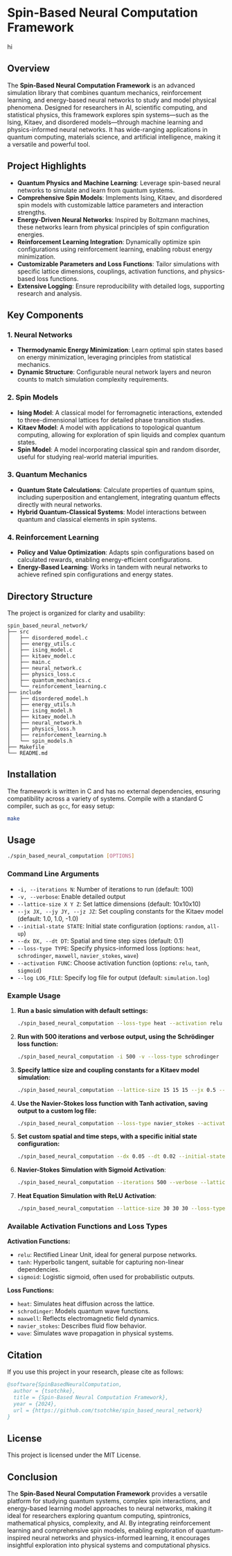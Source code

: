 # Spin-Based Neural Computation Framework
hi

## Overview
The **Spin-Based Neural Computation Framework** is an advanced simulation library that combines quantum mechanics, reinforcement learning, and energy-based neural networks to study and model physical phenomena. Designed for researchers in AI, scientific computing, and statistical physics, this framework explores spin systems—such as the Ising, Kitaev, and disordered models—through machine learning and physics-informed neural networks. It has wide-ranging applications in quantum computing, materials science, and artificial intelligence, making it a versatile and powerful tool.

## Project Highlights
- **Quantum Physics and Machine Learning**: Leverage spin-based neural networks to simulate and learn from quantum systems.
- **Comprehensive Spin Models**: Implements Ising, Kitaev, and disordered spin models with customizable lattice parameters and interaction strengths.
- **Energy-Driven Neural Networks**: Inspired by Boltzmann machines, these networks learn from physical principles of spin configuration energies.
- **Reinforcement Learning Integration**: Dynamically optimize spin configurations using reinforcement learning, enabling robust energy minimization.
- **Customizable Parameters and Loss Functions**: Tailor simulations with specific lattice dimensions, couplings, activation functions, and physics-based loss functions.
- **Extensive Logging**: Ensure reproducibility with detailed logs, supporting research and analysis.

## Key Components

### 1. Neural Networks
- **Thermodynamic Energy Minimization**: Learn optimal spin states based on energy minimization, leveraging principles from statistical mechanics.
- **Dynamic Structure**: Configurable neural network layers and neuron counts to match simulation complexity requirements.

### 2. Spin Models
- **Ising Model**: A classical model for ferromagnetic interactions, extended to three-dimensional lattices for detailed phase transition studies.
- **Kitaev Model**: A model with applications to topological quantum computing, allowing for exploration of spin liquids and complex quantum states.
- **Spin Model**: A model incorporating classical spin and random disorder, useful for studying real-world material impurities.

### 3. Quantum Mechanics
- **Quantum State Calculations**: Calculate properties of quantum spins, including superposition and entanglement, integrating quantum effects directly with neural networks.
- **Hybrid Quantum-Classical Systems**: Model interactions between quantum and classical elements in spin systems.

### 4. Reinforcement Learning
- **Policy and Value Optimization**: Adapts spin configurations based on calculated rewards, enabling energy-efficient configurations.
- **Energy-Based Learning**: Works in tandem with neural networks to achieve refined spin configurations and energy states.

## Directory Structure
The project is organized for clarity and usability:

```
spin_based_neural_network/
├── src
│   ├── disordered_model.c
│   ├── energy_utils.c
│   ├── ising_model.c
│   ├── kitaev_model.c
│   ├── main.c
│   ├── neural_network.c
│   ├── physics_loss.c
│   ├── quantum_mechanics.c
│   └── reinforcement_learning.c
├── include
│   ├── disordered_model.h
│   ├── energy_utils.h
│   ├── ising_model.h
│   ├── kitaev_model.h
│   ├── neural_network.h
│   ├── physics_loss.h
│   ├── reinforcement_learning.h
│   └── spin_models.h
├── Makefile
└── README.md
```

## Installation
The framework is written in C and has no external dependencies, ensuring compatibility across a variety of systems. Compile with a standard C compiler, such as `gcc`, for easy setup:

```bash
make
```

## Usage
```bash
./spin_based_neural_computation [OPTIONS]
```

### Command Line Arguments
- `-i, --iterations N`: Number of iterations to run (default: 100)
- `-v, --verbose`: Enable detailed output
- `--lattice-size X Y Z`: Set lattice dimensions (default: 10x10x10)
- `--jx JX, --jy JY, --jz JZ`: Set coupling constants for the Kitaev model (default: 1.0, 1.0, -1.0)
- `--initial-state STATE`: Initial state configuration (options: `random`, `all-up`)
- `--dx DX, --dt DT`: Spatial and time step sizes (default: 0.1)
- `--loss-type TYPE`: Specify physics-informed loss (options: `heat`, `schrodinger`, `maxwell`, `navier_stokes`, `wave`)
- `--activation FUNC`: Choose activation function (options: `relu`, `tanh`, `sigmoid`)
- `--log LOG_FILE`: Specify log file for output (default: `simulation.log`)

### Example Usage
1. **Run a basic simulation with default settings:**

    ```bash
    ./spin_based_neural_computation --loss-type heat --activation relu
    ```

2. **Run with 500 iterations and verbose output, using the Schrödinger loss function:**

    ```bash
    ./spin_based_neural_computation -i 500 -v --loss-type schrodinger  --activation sigmoid
    ```

3. **Specify lattice size and coupling constants for a Kitaev model simulation:**

    ```bash
    ./spin_based_neural_computation --lattice-size 15 15 15 --jx 0.5 --jy 1.0 --jz -0.8
    ```

4. **Use the Navier-Stokes loss function with Tanh activation, saving output to a custom log file:**

    ```bash
    ./spin_based_neural_computation --loss-type navier_stokes --activation tanh --log custom_output.log
    ```

5. **Set custom spatial and time steps, with a specific initial state configuration:**

    ```bash
    ./spin_based_neural_computation --dx 0.05 --dt 0.02 --initial-state all-up --activation relu
    ```

6. **Navier-Stokes Simulation with Sigmoid Activation**:
    ```bash
    ./spin_based_neural_computation --iterations 500 --verbose --lattice-size 15 15 15 --jx 1.5 --jy 0.8 --jz -0.5 --initial-state random --dx 0.05 --dt 0.02 --loss-type navier_stokes --log navier_stokes.log --activation sigmoid
    ```

7. **Heat Equation Simulation with ReLU Activation**:
    ```bash
    ./spin_based_neural_computation --lattice-size 30 30 30 --loss-type heat --activation relu --initial-state all-down
    ```

### Available Activation Functions and Loss Types
**Activation Functions:**
- `relu`: Rectified Linear Unit, ideal for general purpose networks.
- `tanh`: Hyperbolic tangent, suitable for capturing non-linear dependencies.
- `sigmoid`: Logistic sigmoid, often used for probabilistic outputs.

**Loss Functions:**
- `heat`: Simulates heat diffusion across the lattice.
- `schrodinger`: Models quantum wave functions.
- `maxwell`: Reflects electromagnetic field dynamics.
- `navier_stokes`: Describes fluid flow behavior.
- `wave`: Simulates wave propagation in physical systems.

## Citation
If you use this project in your research, please cite as follows:

```bibtex
@software{SpinBasedNeuralComputation,
  author = {tsotchke},
  title = {Spin-Based Neural Computation Framework},
  year = {2024},
  url = {https://github.com/tsotchke/spin_based_neural_network}
}
```

## License
This project is licensed under the MIT License.

## Conclusion
The **Spin-Based Neural Computation Framework** provides a versatile platform for studying quantum systems, complex spin interactions, and energy-based learning model approaches to neural networks, making it ideal for researchers exploring quantum computing, spintronics, mathematical physics, complexity, and AI. By integrating reinforcement learning and comprehensive spin models, enabling exploration of quantum-inspired neural networks and physics-informed learning, it encourages insightful exploration into physical systems and computational physics.
